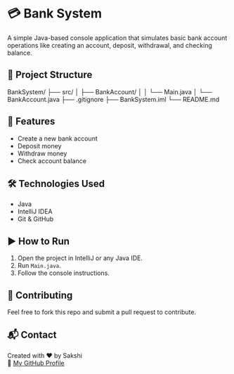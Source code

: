 # 💳 Bank System

A simple Java-based console application that simulates basic bank account operations like creating an account, deposit, withdrawal, and checking balance.

## 📁 Project Structure

BankSystem/
├── src/
│ ├── BankAccount/
│ │ └── Main.java
│ └── BankAccount.java
├── .gitignore
├── BankSystem.iml
└── README.md


## 🚀 Features

- Create a new bank account
- Deposit money
- Withdraw money
- Check account balance

## 🛠 Technologies Used

- Java
- IntelliJ IDEA
- Git & GitHub

## ▶️ How to Run

1. Open the project in IntelliJ or any Java IDE.
2. Run `Main.java`.
3. Follow the console instructions.

## 🤝 Contributing

Feel free to fork this repo and submit a pull request to contribute.

## 📬 Contact

Created with ❤️ by Sakshi  
🔗 [My GitHub Profile](https://github.com/Sakshi112112002)
